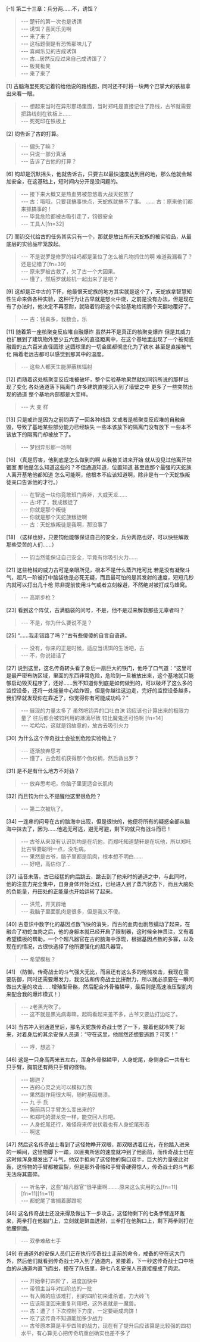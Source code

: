 
[-1] 第二十三章：兵分两……不，诱饵？
>--- 楚轩的第一次也是诱饵<br>
>--- 诱饵？喜闻乐见啊<br>
>--- 来了来了<br>
>--- 这标题倒是有恐怖那味儿了<br>
>--- 喜闻乐见的古成诱饵<br>
>--- 古…居然反应过来自己成诱饵了？<br>
>--- 板凳板凳<br>
>--- 来了来了<br>

[1] 古脑海里死死记着钧给他说的路线图，同时还不时将一块两个巴掌大的铁板拿出来看一眼。
>--- 想起来当时在异形那场里面，当时郑吒是直接记住了路线，古爷就需要把路线刻在铁板上……<br>
>--- 死死印在铁板上<br>

[2] 钧告诉了古的打算。
>--- 偏头了嘛？<br>
>--- 只说一部分真话<br>
>--- 告诉了古他的打算？<br>

[6] 钧却是沉默摇头，他就告诉古，只要古以最快速度达到目的地，那么他就会越加安全，在这基础上，短时间内分开是没问题的。
>--- 接下来大概又是热血男被忽悠着大战天蛇族了<br>
>--- 古：哦哦，只要我搞事快点，天蛇族就搞不了事。
……
古：原来他们都来抓搞事的！<br>
>--- 毕竟危险都被古吸引走了，钧很安全<br>
>--- 工具人[fn=32]<br>

[7] 而钧交代给古的任务其实只有一个，那就是放出所有天蛇族的被实验品，从最底层的实验品牢笼放起。
>--- 不是说罗是修罗的祖吗都是圣位了怎么被凡物抓住的啊 难道我漏看了？还是记错了[fn=39]<br>
>--- 原来罗被古救了，欠了古一个大因果。<br>
>--- 懂了，然后罗就趁机一起出来了是吧？<br>

[9] 这却是正中古的下怀，他最恨天蛇族的地方其实就是这个了，天蛇族拿智慧知性生命来做各种实验，这种行为让古早就是怒火中烧，之前是没有办法，但是现在有了办法时，他决定不再忍耐，就陪着钧将这个实验基地给闹腾个天翻地覆好了。
>--- 古：钱真多，我数会，乐<br>

[11] 随着第一座核聚变反应堆自融爆炸 虽然并不是真正的核聚变爆炸 但是其威力也扩展到了建筑物外至少五六百米的直径距离中，在这个基地里出现了一个被彻底融毁的五六百米直径圆球 这圆球里的一切金属都彻底化为了铁水 甚至是直接被气化 隔着老远古都可以感觉到那其中的温度。
>--- 这些人都天生能屏蔽核辐射<br>

[12] 而随着这处核聚变反应堆被破坏，整个实验基地果然就如同钧所说的那样出现了变化 各处通道落下隔离门 许多建筑直接沉入到了墙壁之中 更多了一些突然出现的通道 整个基地内部都是大变样。
>--- 大 变 样<br>

[13] 只是或许是因为之前钧弄了一回各种线路 又或者是核聚变反应堆的自融自毁，导致了基地某些部分能力已经缺失 一些本该放下的隔离门没有放下 一些本不该放下的隔离门却被放下了。
>--- 梦回异形那一场啊<br>

[16] （真是厉害，他到底是怎么做到的啊 从我被关进来开始 就从没见过他离开禁锢室 那他是怎么知道这些的？不但通道知道，位置知道 甚至连那个最强的天蛇族人离开基地他都知道 怎么可能啊，他根本不应该知道啊，除非是有一个天蛇族叛徒亲口告诉他的才行。）
>--- 在智这一块你竟敢班门弄斧，大威天龙……<br>
>--- 古:坏了，我成叛徒了<br>
>--- 你就是那个叛徒<br>
>--- 你就是那个天蛇族叛徒啊<br>
>--- 古：天蛇族叛徒是我啊，那没事了<br>

[18] （这样也好，只要钧他能够保证自己的安全，兵分两路也好，可以快些解救那些受苦的人们……）
>--- 钧当然能保证自己安全，毕竟有你吸引火力……<br>

[21] 这些枪械的威力古可是亲眼所见，根本不是什么蒸汽枪可比 若是没有凝聚斗气，超凡一阶被打中脑袋也是必死无疑，而且最可怕的是其发射的速度，短短几秒内就可以打出几十枪 除非提前使用斗气或者立刻躲避，不然绝对被打成马蜂窝。
>--- 高斯步枪？<br>

[23] 看到这个阵仗，古满脑袋的问号，不是，他不是过来解救那些无辜者吗？
>--- 不是，你为什么要说不是？<br>

[25] “……我走错路了吗？”古有些傻傻的自言自语道。
>--- 没有，你来的正是时候，适应当诱饵的生活吧，古<br>
>--- 不，你说错话了<br>

[27] 说到这里，这名传奇转头看了身后一扇巨大的铁门，他呼了口气道：“这里可是最严密布防区域，里面的东西非常危险，危险到一旦被放出来，这个基地就只能够启动毁灭程序了，还好……我不知道你到底是如何做到的，可以破坏了这么多的监控设备，还将一处能量中心给炸毁，但是你越往这边走，完好的监控设备越多，我们早就发现你在靠近了，你觉得你有可能成功吗？”
>--- 展现的力量太多了 虽然吧钧弄的口吐白沫 钧应该也计算出来的极限力量了 往后都会被钧利用的淋漓尽致 钧比魔鬼还可怕啊 [fn=14]<br>
>--- 哈哈哈，这就是钧故意的，放古去吸引火力<br>

[30] 为什么这个传奇战士会扯到危险实验物上？
>--- 逐渐放弃思考<br>
>--- 懂了，古会趁机获得那个伪权柄，然后救出罗？<br>

[31] 是不是有什么地方不对劲？
>--- 放弃思考吧，你脑子里更适合长肌肉<br>

[32] 而且钧为什么不提醒他这里很危险？
>--- 第二次被坑了。<br>

[34] 一连串的问号在古的脑海中出现，但是很快的，他便将所有的疑惑全部从脑海中抹去了，因为……他逃无可逃，避无可避，剩下的就只有战斗而已！
>--- 古爷从来没有认识到均是在坑他，而郑吒知道楚轩是在坑他，所以郑吒比古爷要聪明一点，没毛病。<br>
>--- 果然是古爷，脑子里都是肌肉，根本想不明白……<br>
>--- 好吧，高估你了…<br>

[37] 话音未落，古已经猛的向后跳去，跳去到了他来时的通道之中，与此同时，他的注意力完全集中，自身身体开始泛红，已经进入到了蒸汽状态下，而且大脑处的负能量，丹田处的正能量也开始运转了起来。
>--- 洪荒，开天辟地<br>
>--- 我脑子里面肌肉是很多，但是我又不傻。<br>

[40] 古意识中数字化的基因点数飞快的消失，而古的血肉也剧烈蠕动了起来，在融合了初蛇血肉之后，他的身躯本就已经开启了限制器，这时候全神贯注，又有着希望模板的帮助，一个个超凡器官在古的脑海中浮现，根据基因点数的多寡，以及现在的情况，古很快选择了他所要强化的超凡器官。
>--- 希望模板？<br>

[41] （防御，传奇战士的斗气强大无比，而且还有这么多的枪械攻击，我现在需要防御，同时还需要爆发力，我没法和传奇战士比拼耐力，所以就必须要在一瞬间做出大量的攻击……增殖型骨骼，然后配合外骨骼鳞甲，最后则是高速液压型肌肉来配合我的爆炸模式！）
>--- z老黑光吹了。<br>
>--- 这不就是黑光病毒嘛，起码看起来差不多，古爷又要边打边吃了。<br>

[43] 当古冲入到通道里后，那名天蛇族传奇战士愣了一下，接着他就冷笑了起来，对着身后的其余安保人员道：“守在这里，他居然还想要逃跑？可笑！”
>--- 哼，想逃？<br>

[46] 这是一只身高两米五左右，浑身外骨骼鳞甲，人身蛇尾，身侧身后一共有七只手臂，胸前还有两只手臂的怪物。
>--- 娜迦？<br>
>--- 古的心灵之光可以模拟万族<br>
>--- 果然副作用很大啊，随时基因崩溃。<br>
>--- 九 手 氏<br>
>--- 胸前两只手臂怎么变出来的?<br>
>--- 和郑吒的潜龙变一样，能变回人形吧。<br>
>--- 人身蛇尾还行，难怪将来传说伏羲也有人身蛇尾形态<br>
>--- 啊这<br>

[47] 然后这名传奇战士看到了这怪物睁开双眼，那双眼透着红光，在他踏入进来的一瞬间，这怪物脚下一踏，以匪夷所思的速度就冲到了他面前，而传奇战士也在这时候浑身爆发出了斗气，他双手抵向了这怪物的胸口双手，巨大的力量彼此对轰，这怪物的手臂都被震裂，但是那外骨骼和手臂骨硬得惊人，传奇战士的斗气都无法将其震碎。
>--- 听名字，这些“超凡器官”很平庸啊........原来这么实用的么[fn=11][fn=11][fn=11]<br>
>--- 都蛇尾了害搁着脚蹬呢<br>

[48] 这名传奇战士还没来得及做出下一步攻击，这怪物剩下的七条手臂连环轰来，两拳打在他脑门上，立刻就是鲜血迸射，三拳打在他胸口上，剩下两拳则打在他腰侧面。
>--- 双拳难敌七手<br>

[49] 在通道外的安保人员们正在执行传奇战士走前的命令，戒备的守在这大门外，然后他们就看到传奇战士冲入到了通道内，紧接着，下一秒这传奇战士口中喷血的从通道内直飞而出，撞在了队伍里，将七八名安保人员直接撞成了肉泥。
>--- 开始拳打四阶了，进度加快中<br>
>--- 带领主当年对四阶怂的一批<br>
>--- 有入微的应该难打，别的四阶初来谁杀谁，力大砖飞<br>
>--- 应该能变回来重复利用吧，这外表就是一魔兽。<br>
>--- 古：遭了！下次控制下力度，一定要砸成肉饼！<br>
>--- 吃了这传奇不知道能加多少战力<br>
>--- 古爷原本算是半步四阶的战力，现在有了提升后应该算是比较强的四初水平，有心算无心把传奇坑重创确实也差不多了<br>
